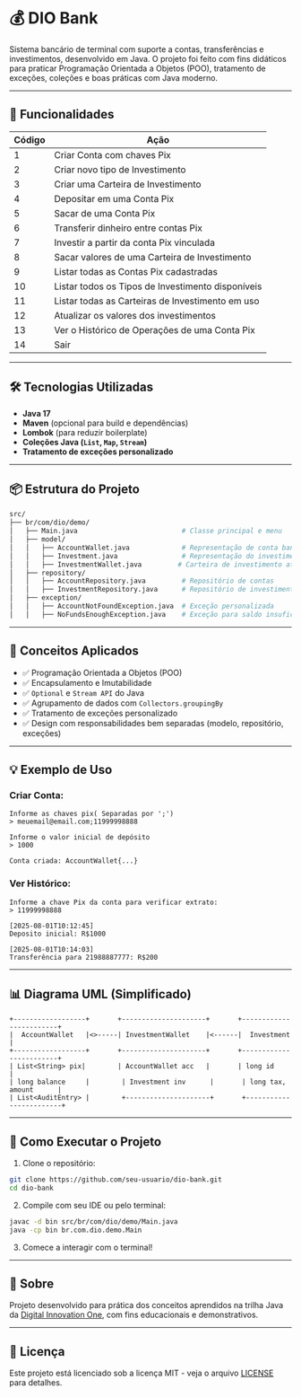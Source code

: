 # 💰 DIO Bank

Sistema bancário de terminal com suporte a contas, transferências e investimentos, desenvolvido em Java. O projeto foi feito com fins didáticos para praticar Programação Orientada a Objetos (POO), tratamento de exceções, coleções e boas práticas com Java moderno.

---

## 📌 Funcionalidades

| Código | Ação                                                        |
|--------|-------------------------------------------------------------|
| 1      | Criar Conta com chaves Pix                                  |
| 2      | Criar novo tipo de Investimento                             |
| 3      | Criar uma Carteira de Investimento                          |
| 4      | Depositar em uma Conta Pix                                  |
| 5      | Sacar de uma Conta Pix                                      |
| 6      | Transferir dinheiro entre contas Pix                        |
| 7      | Investir a partir da conta Pix vinculada                    |
| 8      | Sacar valores de uma Carteira de Investimento               |
| 9      | Listar todas as Contas Pix cadastradas                      |
| 10     | Listar todos os Tipos de Investimento disponíveis           |
| 11     | Listar todas as Carteiras de Investimento em uso            |
| 12     | Atualizar os valores dos investimentos                      |
| 13     | Ver o Histórico de Operações de uma Conta Pix               |
| 14     | Sair                                                        |

---

## 🛠️ Tecnologias Utilizadas

- **Java 17**
- **Maven** (opcional para build e dependências)
- **Lombok** (para reduzir boilerplate)
- **Coleções Java (`List`, `Map`, `Stream`)**
- **Tratamento de exceções personalizado**

---

## 📦 Estrutura do Projeto

```bash
src/
├── br/com/dio/demo/
│   ├── Main.java                          # Classe principal e menu
│   ├── model/
│   │   ├── AccountWallet.java             # Representação de conta bancária
│   │   ├── Investment.java                # Representação do investimento
│   │   ├── InvestmentWallet.java         # Carteira de investimento atrelada a uma conta
│   ├── repository/
│   │   ├── AccountRepository.java         # Repositório de contas
│   │   ├── InvestmentRepository.java      # Repositório de investimentos e carteiras
│   ├── exception/
│   │   ├── AccountNotFoundException.java  # Exceção personalizada
│   │   ├── NoFundsEnoughException.java    # Exceção para saldo insuficiente
```

---

## 🧠 Conceitos Aplicados

- ✅ Programação Orientada a Objetos (POO)
- ✅ Encapsulamento e Imutabilidade
- ✅ `Optional` e `Stream API` do Java
- ✅ Agrupamento de dados com `Collectors.groupingBy`
- ✅ Tratamento de exceções personalizado
- ✅ Design com responsabilidades bem separadas (modelo, repositório, exceções)

---

## 💡 Exemplo de Uso

### Criar Conta:
```
Informe as chaves pix( Separadas por ';')
> meuemail@email.com;11999998888

Informe o valor inicial de depósito
> 1000

Conta criada: AccountWallet{...}
```

### Ver Histórico:
```
Informe a chave Pix da conta para verificar extrato:
> 11999998888

[2025-08-01T10:12:45]
Deposito inicial: R$1000

[2025-08-01T10:14:03]
Transferência para 21988887777: R$200
```

---

## 📊 Diagrama UML (Simplificado)

```plaintext
+------------------+       +---------------------+       +------------------------+
|  AccountWallet   |<>-----| InvestmentWallet    |<------|  Investment            |
+------------------+       +---------------------+       +------------------------+
| List<String> pix|        | AccountWallet acc   |       | long id                |
| long balance     |        | Investment inv      |       | long tax, amount      |
| List<AuditEntry> |        +---------------------+       +------------------------+
```

---

## 🚀 Como Executar o Projeto

1. Clone o repositório:
```bash
git clone https://github.com/seu-usuario/dio-bank.git
cd dio-bank
```

2. Compile com seu IDE ou pelo terminal:
```bash
javac -d bin src/br/com/dio/demo/Main.java
java -cp bin br.com.dio.demo.Main
```

3. Comece a interagir com o terminal!

---

## 🙋 Sobre

Projeto desenvolvido para prática dos conceitos aprendidos na trilha Java da [Digital Innovation One](https://web.dio.me/), com fins educacionais e demonstrativos.

---

## 📃 Licença

Este projeto está licenciado sob a licença MIT - veja o arquivo [LICENSE](LICENSE) para detalhes.